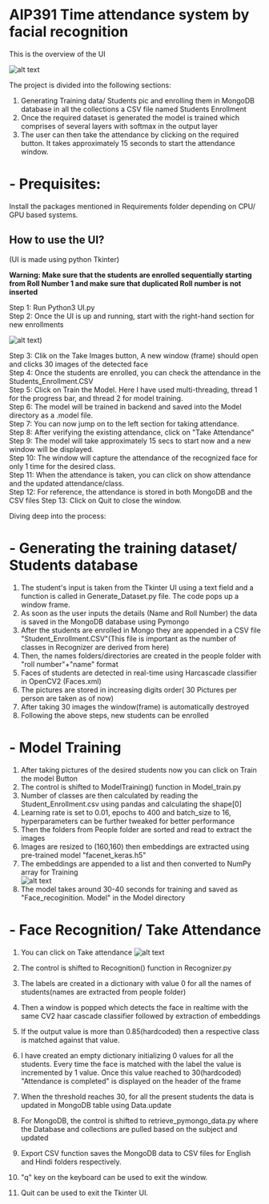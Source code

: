 # AIP391 Time attendance system by facial recognition
This is the overview of the UI


![alt text](FR1.jpg)

The project is divided into the following sections:
1. Generating Training data/ Students pic and enrolling them in MongoDB database in all the collections a CSV file named Students Enrollment
2. Once the required dataset is generated the model is trained which comprises of several layers with softmax in the output layer
3. The user can then take the attendance by clicking on the required button. It takes approximately 15 seconds to start the attendance window. 


# - **Prequisites:**

Install the packages mentioned in Requirements folder depending on CPU/ GPU based systems.

## **How to use the UI?**
(UI is made using python Tkinter)

**Warning: Make sure that the students are enrolled sequentially starting from Roll Number 1 and make sure that duplicated Roll number is not inserted**

Step 1: Run Python3 UI.py <br/>
Step 2: Once the UI is up and running, start with the right-hand section for new enrollments

![alt text](FR3.jpg))

Step 3: Clik on the Take Images button, A new window (frame) should open and clicks 30 images of the detected face<br/>
Step 4: Once the students are enrolled, you can check the attendance in the Students_Enrollment.CSV<br/>
Step 5: Click on Train the Model. Here I have used multi-threading, thread 1 for the progress bar, and thread 2 for model training. <br/>
Step 6: The model will be trained in backend and saved into the Model directory as a .model file.<br/>
Step 7: You can now jump on to the left section for taking attendance.<br/>
Step 8: After verifying the existing attendance, click on "Take Attendance"<br/>
Step 9: The model will take approximately 15 secs to start now and a new window will be displayed.<br/>
Step 10: The window will capture the attendance of the recognized face for only 1 time for the desired class.<br/>
Step 11: When the attendance is taken, you can click on show attendance and the updated attendance/class.<br/>
Step 12: For reference, the attendance is stored in both MongoDB and the CSV files
Step 13: Click on Quit to close the window.



Diving deep into the process: 

# - **Generating the training dataset/ Students database**

1. The student's input is taken from the Tkinter UI using a text field and a function is called in Generate_Dataset.py file. The code pops up a window frame.<br/>
2. As soon as the user inputs the details (Name and Roll Number) the data is saved in the MongoDB database using Pymongo<br/>
3. After the students are enrolled in Mongo they are appended in a CSV file "Student_Enrollment.CSV"(This file is important as the number of classes in Recognizer are derived from here)<br/>
4. Then, the names folders/directories are created in the people folder with "roll number"+"name" format<br/>
5. Faces of students are detected in real-time using Harcascade classifier in OpenCV2 (Faces.xml)<br/>
6. The pictures are stored in increasing digits order( 30 Pictures per person are taken as of now)<br/>
7. After taking 30 images the window(frame) is automatically destroyed<br/>
8. Following the above steps, new students can be enrolled<br/>



# - **Model Training**

1. After taking pictures of the desired students now you can click on Train the model Button<br/>
2. The control is shifted to ModelTraining() function in Model_train.py<br/>
3. Number of classes are then calculated by reading the Student_Enrollment.csv using pandas and calculating the shape[0]<br/>
4. Learning rate is set to 0.01, epochs to 400 and batch_size to 16, hyperparameters can be further tweaked for better performance<br/>
5. Then the folders from People folder are sorted and read to extract the images<br/>
6. Images are resized to (160,160) then embeddings are extracted using pre-trained model "facenet_keras.h5"<br/>
7. The embeddings are appended to a list and then converted to NumPy array for Training<br/>
![alt text](FR3.jpg)<br/>
8. The model takes around 30-40 seconds for training and saved as "Face_recoginition. Model" in the Model directory<br/>

# - **Face Recognition/ Take Attendance**
1. You can click on Take attendance
![alt text](FR4.jpg)<br/>

2. The control is shifted to Recognition() function in Recognizer.py
3. The labels are created in a dictionary with value 0 for all the names of students(names are extracted from people folder)
4. Then a window is popped which detects the face in realtime with the same CV2 haar cascade classifier followed by extraction of embeddings <br/>
5. If the output value is more than 0.85(hardcoded) then a respective class is matched against that value.<br/>
6. I have created an empty dictionary initializing 0 values for all the students. Every time the face is matched with the label the value is incremented by 1 value. Once this value reached to 30(hardcoded) "Attendance is completed" is displayed on the header of the frame<br/>
7. When the threshold reaches 30, for all the present students the data is updated in MongoDB table using Data.update
8. For MongoDB, the control is shifted to retrieve_pymongo_data.py where the Database and collections are pulled based on the subject and updated
9. Export CSV function saves the MongoDB data to CSV files for English and Hindi folders respectively.<br/>
10. "q" key on the keyboard can be used to exit the window.<br/>
11. Quit can be used to exit the Tkinter UI.<br/>





